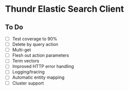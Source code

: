 # Thundr Elastic Search Client

## To Do

- [ ] Test coverage to 90%
- [ ] Delete by query action
- [ ] Multi-get
- [ ] Flesh out action parameters
- [ ] Term vectors
- [ ] Improved HTTP error handling
- [ ] Logging/tracing
- [ ] Automatic entity mapping
- [ ] Cluster support
